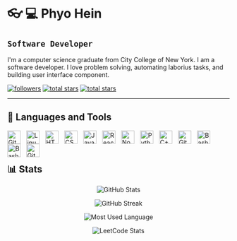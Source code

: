 # 👓 💻 Phyo Hein 

## `Software Developer`

I'm a computer science graduate from City College of New York. I am a software developer. I love problem solving, automating laborius tasks, and building user interface component. 

   <p align="left">
      <a href="https://github.com/Phyozawhein?tab=followers">
         <img alt="followers" title="Follow me on Github" src="https://custom-icon-badges.demolab.com/github/followers/Phyozawhein?color=236ad3&labelColor=1155ba&style=for-the-badge&logo=person-add&label=Follow&logoColor=white"/></a>
      <a href="https://github.com/Phyozawhein?tab=repositories&sort=stargazers">
         <img alt="total stars" title="Total stars on GitHub" src="https://custom-icon-badges.demolab.com/github/stars/Phyozawhein?color=55960c&style=for-the-badge&labelColor=488207&logo=star"/></a>
         <a href="">
         </a>
      <a href="https://www.linkedin.com/in/phyo-hein-45104b156/">
         <img alt="total stars" title="Total stars on GitHub" src="https://img.shields.io/badge/LinkedIn-0077B5?style=for-the-badge&logo=linkedin&logoColor=white"/></a>

   </p>

---

## 🧰 Languages and Tools

<img align="left" alt="Git" width="30px" style="padding-right:10px;" src="https://cdn.jsdelivr.net/gh/devicons/devicon/icons/git/git-original.svg" />
<img align="left" alt="Linux" width="30px" style="padding-right:10px;" src="https://cdn.jsdelivr.net/gh/devicons/devicon/icons/linux/linux-original.svg" />
<img align="left" alt="HTML" width="30px" style="padding-right:10px;" src="https://cdn.jsdelivr.net/gh/devicons/devicon/icons/html5/html5-plain.svg" />
<img align="left" alt="CSS" width="30px" style="padding-right:10px;" src="https://cdn.jsdelivr.net/gh/devicons/devicon/icons/css3/css3-plain.svg" />
<img align="left" alt="JavaScript" width="30px" style="padding-right:10px;" src="https://cdn.jsdelivr.net/gh/devicons/devicon/icons/javascript/javascript-plain.svg" />
<img align="left" alt="React" width="30px" style="padding-right:10px;" src="https://cdn.jsdelivr.net/gh/devicons/devicon/icons/react/react-original.svg" />
<img align="left" alt="NodeJS" width="30px" style="padding-right:10px;" src="https://cdn.jsdelivr.net/gh/devicons/devicon/icons/nodejs/nodejs-original.svg" />
<img align="left" alt="Python" width="30px" style="padding-right:10px;" src="https://cdn.jsdelivr.net/gh/devicons/devicon/icons/python/python-plain.svg" />
<img align="left" alt="C++" width="30px" style="padding-right:10px;" src="https://cdn.jsdelivr.net/gh/devicons/devicon/icons/cplusplus/cplusplus-line.svg" />
<img align="left" alt="GitHub" width="30px" style="padding-right:10px;" src="https://cdn.jsdelivr.net/gh/devicons/devicon/icons/github/github-original.svg" />
<img align="left" alt="Bash" width="30px" style="padding-right:10px;" src="https://cdn.jsdelivr.net/gh/devicons/devicon/icons/bash/bash-original.svg" />
<img  align="left" alt="Bash" width="30px" style="padding-right:10px;"src="https://cdn.jsdelivr.net/gh/devicons/devicon/icons/googlecloud/googlecloud-original.svg" />
<img align="left" alt="Git" width="30px" style="padding-right:10px;" src="https://cdn.jsdelivr.net/gh/devicons/devicon/icons/mysql/mysql-original.svg" />

<br />
<br />

#

## 📊 Stats

<div class="stye" align="center">

![GitHub Stats](https://github-readme-stats.vercel.app/api?username=phyozawhein&show_icons=true&include_all_commits=true&theme=buefy&hide_border=true)

![GitHub Streak](https://streak-stats.demolab.com?user=phyozawhein&count_private=true&theme=buefy&hide_border=true) 

![Most Used Language](https://github-readme-stats.vercel.app/api/top-langs/?username=phyozawhein&layout=compact&theme=buefy&hide_border=true)

![LeetCode Stats](https://leetcard.jacoblin.cool/PhyoZawHein?border=0&theme=buefy&ext=activity)
</div>

#

<!--## 👨‍💻 My Career Goal

 <details>
 <summary><h3>👨‍💻 Phyo's Career Goal</h3></summary>
   -->


